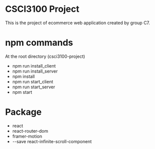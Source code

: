 # CSCI3100 Project

This is the project of ecommerce web application created by group C7. 


# npm commands
At the root directory (csci3100-project)
- npm run install_client
- npm run install_server
- npm install
- npm run start_client
- npm run start_server
- npm start

# Package
- react
- react-router-dom
- framer-motion
- --save react-infinite-scroll-component